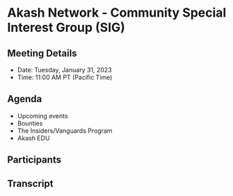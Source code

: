 

# Akash Network - Community Special Interest Group (SIG)

## Meeting Details

- Date: Tuesday, January 31, 2023
- Time: 11:00 AM PT (Pacific Time)

## Agenda

- Upcoming events
- Bounties
- The Insiders/Vanguards Program
- Akash EDU



## Participants




## Transcript


